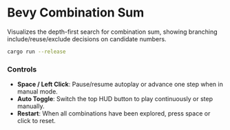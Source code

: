 # Bevy Combination Sum

Visualizes the depth-first search for combination sum, showing branching include/reuse/exclude decisions on candidate numbers.

```bash
cargo run --release
```

### Controls

- **Space / Left Click**: Pause/resume autoplay or advance one step when in manual mode.
- **Auto Toggle**: Switch the top HUD button to play continuously or step manually.
- **Restart**: When all combinations have been explored, press space or click to reset.
